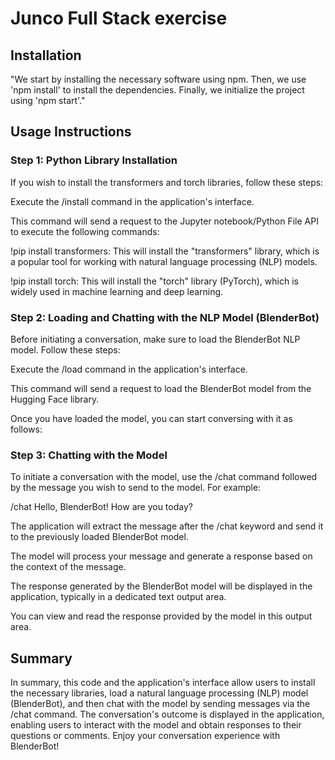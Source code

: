 
# Junco Full Stack exercise

## Installation
"We start by installing the necessary software using npm. Then, we use 'npm install' to install the dependencies. Finally, we initialize the project using 'npm start'."


## Usage Instructions
### Step 1: Python Library Installation

If you wish to install the transformers and torch libraries, follow these steps:

Execute the /install command in the application's interface.

This command will send a request to the Jupyter notebook/Python File API to execute the following commands:

!pip install transformers: This will install the "transformers" library, which is a popular tool for working with natural language processing (NLP) models.

!pip install torch: This will install the "torch" library (PyTorch), which is widely used in machine learning and deep learning.

### Step 2: Loading and Chatting with the NLP Model (BlenderBot)
Before initiating a conversation, make sure to load the BlenderBot NLP model. Follow these steps:

Execute the /load command in the application's interface.

This command will send a request to load the BlenderBot model from the Hugging Face library.

Once you have loaded the model, you can start conversing with it as follows:

### Step 3: Chatting with the Model
To initiate a conversation with the model, use the /chat command followed by the message you wish to send to the model. For example:

/chat Hello, BlenderBot! How are you today?

The application will extract the message after the /chat keyword and send it to the previously loaded BlenderBot model.

The model will process your message and generate a response based on the context of the message.

The response generated by the BlenderBot model will be displayed in the application, typically in a dedicated text output area.

You can view and read the response provided by the model in this output area.

## Summary

In summary, this code and the application's interface allow users to install the necessary libraries, load a natural language processing (NLP) model (BlenderBot), and then chat with the model by sending messages via the /chat command. The conversation's outcome is displayed in the application, enabling users to interact with the model and obtain responses to their questions or comments. Enjoy your conversation experience with BlenderBot!